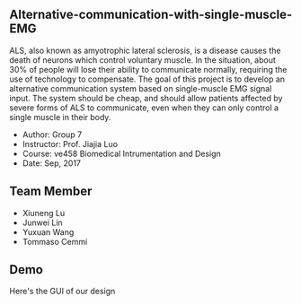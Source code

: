 ## Alternative-communication-with-single-muscle-EMG
ALS, also known as amyotrophic lateral sclerosis, is a disease causes the death of neurons which control voluntary muscle. In the situation, about 30% of people will lose their ability to communicate normally, requiring the use of technology to compensate. The goal of this project is to develop an alternative communication system based on single-muscle EMG signal input. The system should be cheap, and should allow patients affected by severe forms of ALS to communicate, even when they can only control a single muscle in their body.

- Author: Group 7
- Instructor: Prof. Jiajia Luo
- Course: ve458 Biomedical Intrumentation and Design
- Date: Sep, 2017

## Team Member
- Xiuneng Lu
- Junwei Lin
- Yuxuan Wang
- Tommaso Cemmi

## Demo
Here's the GUI of our design
